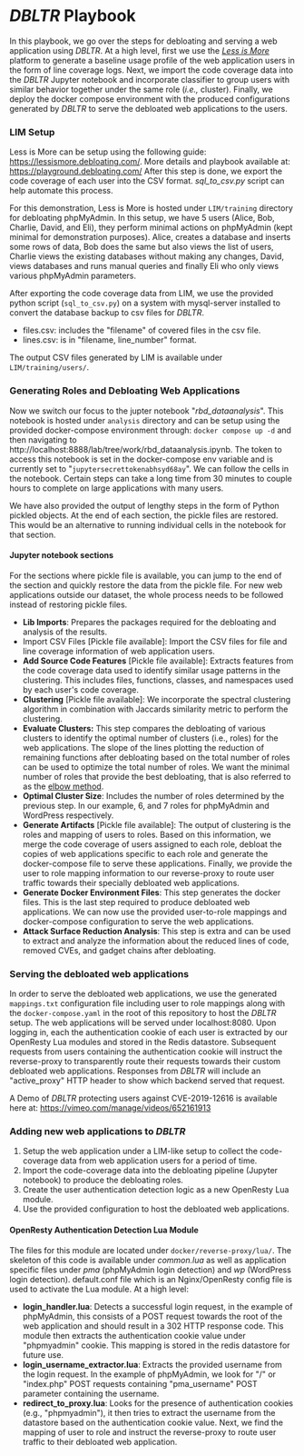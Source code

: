 # *DBLTR* Playbook

In this playbook, we go over the steps for debloating and serving a web application using *DBLTR*.
At a high level, first we use the *[Less is More](https://lessismore.debloating.com/)* platform to generate a baseline usage profile of the web application users in the form of line coverage logs. Next, we import the code coverage data into the *DBLTR* Jupyter notebook and incorporate classifier to group users with similar behavior together under the same role (*i.e.,* cluster). 
Finally, we deploy the docker compose environment with the produced configurations generated by *DBLTR* to serve the debloated web applications to the users.

### LIM Setup
Less is More can be setup using the following guide: https://lessismore.debloating.com/. More details and playbook available at: https://playground.debloating.com/
After this step is done, we export the code coverage of each user into the CSV format. *sql_to_csv.py* script can help automate this process. 

For this demonstration, Less is More is hosted under `LIM/training` directory for debloating phpMyAdmin. 
In this setup, we have 5 users (Alice, Bob, Charlie, David, and Eli), they perform minimal actions on phpMyAdmin (kept minimal for demonstration purposes). Alice, creates a database and inserts some rows of data, Bob does the same but also views the list of users, Charlie views the existing databases without making any changes, David, views databases and runs manual queries and finally Eli who only views various phpMyAdmin parameters. 

After exporting the code coverage data from LIM, we use the provided python script (`sql_to_csv.py`) on a system with mysql-server installed to convert the database backup to csv files for *DBLTR*.


 - files.csv: includes the "filename" of covered files in the csv file.
 - lines.csv: is in "filename, line_number" format.

The output CSV files generated by LIM is available under `LIM/training/users/`.

### Generating Roles and Debloating Web Applications
Now we switch our focus to the jupter notebook "*rbd_dataanalysis*". This notebook is hosted under `analysis` directory and can be setup using the provided docker-compose environment through: `docker compose up -d` and then navigating to http://localhost:8888/lab/tree/work/rbd_dataanalysis.ipynb. The token to access this notebook is set in the docker-compose env variable and is currently set to "`jupytersecrettokenabhsyd68ay`".
We can follow the cells in the notebook. Certain steps can take a long time from 30 minutes to couple hours to complete on large applications with many users. 

We have also provided the output of lengthy steps in the form of Python pickled objects. At the end of each section, the pickle files are restored. This would be an alternative to running individual cells in the notebook for that section.

#### Jupyter notebook sections
For the sections where pickle file is available, you can jump to the end of the section and quickly restore the data from the pickle file. For new web applications outside our dataset, the whole process needs to be followed instead of restoring pickle files.

 - **Lib Imports**: Prepares the packages required for the debloating and analysis of the results.
 - Import CSV Files [Pickle file available]: Import the CSV files for file and line coverage information of web application users.
 - **Add Source Code Features** [Pickle file available]: Extracts features from the code coverage data used to identify similar usage patterns in the clustering. This includes files, functions, classes, and namespaces used by each user's code coverage.
 - **Clustering** [Pickle file available]: We incorporate the spectral clustering algorithm in combination with Jaccards similarity metric to perform the clustering. 
 - **Evaluate Clusters:** This step compares the debloating of various clusters to identify the optimal number of clusters (i.e., roles) for the web applications. The slope of the lines plotting the reduction of remaining functions after debloating based on the total number of roles can be used to optimize the total number of roles. We want the minimal number of roles that provide the best debloating, that is also referred to as the [elbow method](https://en.wikipedia.org/wiki/Elbow_method_%28clustering%29#:~:text=In%20cluster%20analysis,%20the%20elbow,number%20of%20clusters%20to%20use.). 
 - **Optimal Cluster Size**: Includes the number of roles determined by the previous step. In our example, 6, and 7 roles for phpMyAdmin and WordPress respectively. 
 - **Generate Artifacts** [Pickle file available]: The output of clustering is the roles and mapping of users to roles. Based on this information, we merge the code coverage of users assigned to each role, debloat the copies of web applications specific to each role and generate the docker-compose file to serve these applications. Finally, we provide the user to role mapping information to our reverse-proxy to route user traffic towards their specially debloated web applications. 
 - **Generate Docker Environment Files**: This step generates the docker files. This is the last step required to produce debloated web applications. We can now use the provided user-to-role mappings and docker-compose configuration to serve the web applications.
 - **Attack Surface Reduction Analysis**: This step is extra and can be used to extract and analyze the information about the reduced lines of code, removed CVEs, and gadget chains after debloating.

  ### Serving the debloated web applications
  In order to serve the debloated web applications, we use the generated `mappings.txt` configuration file including user to role mappings along with the `docker-compose.yaml` in the root of this repository to host the *DBLTR* setup. 
  The web applications will be served under localhost:8080.
  Upon logging in, each the authentication cookie of each user is extracted by our OpenResty Lua modules and stored in the Redis datastore. Subsequent requests from users containing the authentication cookie will instruct the reverse-proxy to transparently route their requests towards their custom debloated web applications. 
  Responses from *DBLTR* will include an "active_proxy" HTTP header to show which backend served that request. 
  
A Demo of *DBLTR* protecting users against CVE-2019-12616 is available here at: https://vimeo.com/manage/videos/652161913

### Adding new web applications to *DBLTR* 

 1. Setup the web application under a LIM-like setup to collect the code-coverage data from web application users for a period of time.
 2. Import the code-coverage data into the debloating pipeline (Jupyter notebook) to produce the debloating roles. 
 3. Create the user authentication detection logic as a new OpenResty Lua module.
 4. Use the provided configuration to host the debloated web applications.

#### OpenResty Authentication Detection Lua Module
The files for this module are located under `docker/reverse-proxy/lua/`. The skeleton of this code is available under *common.lua* as well as application specific files under *pma* (phpMyAdmin login detection) and *wp* (WordPress login detection). 
default.conf file which is an Nginx/OpenResty config file is used to activate the Lua module. 
At a high level:

 - **login_handler.lua**: Detects a successful login request, in the example of phpMyAdmin, this consists of a POST request towards the root of the web application and should result in a 302 HTTP response code. This module then extracts the authentication cookie value under "phpmyadmin" cookie. This mapping is stored in the redis datastore for future use.
 - **login_username_extractor.lua**: Extracts the provided username from the login request. In the example of phpMyAdmin, we look for "/" or "index.php" POST requests containing "pma_username" POST parameter containing the username. 
 - **redirect_to_proxy.lua**: Looks for the presence of authentication cookies (e.g., "phpmyadmin"), it then tries to extract the username from the datastore based on the authentication cookie value. Next, we find the mapping of user to role and instruct the reverse-proxy to route user traffic to their debloated web application.

